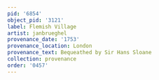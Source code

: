 ```yaml
---
pid: '6854'
object_pid: '3121'
label: Flemish Village
artist: janbrueghel
provenance_date: '1753'
provenance_location: London
provenance_text: Bequeathed by Sir Hans Sloane
collection: provenance
order: '0457'
---
```

